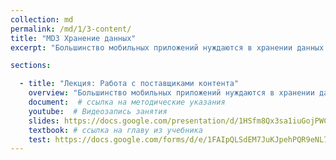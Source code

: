 ```yaml
---
collection: md
permalink: /md/1/3-content/
title: "MD3 Хранение данных"
excerpt: "Большинство мобильных приложений нуждаются в хранении данных пользователя. Это могут быть файлы, настройки, логи и много чего еще. Операционная система предоставляет множество вариантов организации хранения данных на устройстве и механизмов доступа к ним. Это как файлы настроек, локальные базы данных, так и мощные провайдеры контента."

sections:

  - title: "Лекция: Работа с поставщиками контента" 
    overview: "Большинство мобильных приложений нуждаются в хранении данных пользователя. Это могут быть файлы, настройки, логи и много чего еще. Операционная система предоставляет множество вариантов организации хранения данных на устройстве и механизмов доступа к ним. Это как файлы настроек, локальные базы данных, так и мощные провайдеры контента."
    document:  # ссылка на методические указания
    youtube:  # Видеозапись занятия
    slides: https://docs.google.com/presentation/d/1HSfm8Qx3sa1iuGojPWCFAScSBnLcb7VuR2NyBA_VR3E/edit?usp=sharing
    textbook: # ссылка на главу из учебника
    test: https://docs.google.com/forms/d/e/1FAIpQLSdEM7JuKJpehPQR9eNL7EnSHjabultJoCm-7WLAJKYzOTrHbA/viewform
---
```

